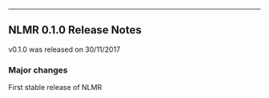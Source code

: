 ____________________________________________________________________________________


## NLMR 0.1.0 Release Notes

v0.1.0 was released on 30/11/2017

### Major changes

First stable release of NLMR
